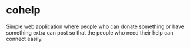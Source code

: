 # cohelp
Simple web application where people who can donate something or have something extra can post so that the people who need their help can connect easily.
